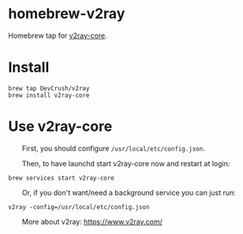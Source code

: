 # homebrew-v2ray
Homebrew tap for [v2ray-core](https://github.com/v2ray/v2ray-core).

# Install
```shell
brew tap DevCrush/v2ray
brew install v2ray-core
```

# Use v2ray-core
&emsp;&emsp;First, you should configure `/usr/local/etc/config.json`.

&emsp;&emsp;Then, to have launchd start v2ray-core now and restart at login:
```shell
brew services start v2ray-core
```
&emsp;&emsp;Or, if you don't want/need a background service you can just run:
```shell
v2ray -config=/usr/local/etc/config.json
```
&emsp;&emsp;More about v2ray: https://www.v2ray.com/
